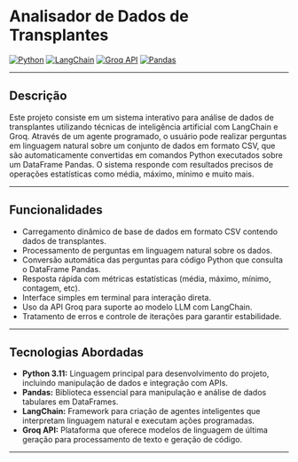 # Analisador de Dados de Transplantes

[![Python](https://img.shields.io/badge/Python-Linguagem-blue?style=flat-square&logo=python&logoColor=white)](https://www.python.org/)
[![LangChain](https://img.shields.io/badge/LangChain-Framework-green?style=flat-square)](https://python.langchain.com/en/latest/)
[![Groq API](https://img.shields.io/badge/Groq-API%20LLM-purple?style=flat-square)](https://groq.ai/)
[![Pandas](https://img.shields.io/badge/Pandas-Análise%20Dados-blue?style=flat-square&logo=pandas&logoColor=white)](https://pandas.pydata.org/)


---

## Descrição

Este projeto consiste em um sistema interativo para análise de dados de transplantes utilizando técnicas de inteligência artificial com LangChain e Groq. Através de um agente programado, o usuário pode realizar perguntas em linguagem natural sobre um conjunto de dados em formato CSV, que são automaticamente convertidas em comandos Python executados sobre um DataFrame Pandas. O sistema responde com resultados precisos de operações estatísticas como média, máximo, mínimo e muito mais.

---

## Funcionalidades

- Carregamento dinâmico de base de dados em formato CSV contendo dados de transplantes.
- Processamento de perguntas em linguagem natural sobre os dados.
- Conversão automática das perguntas para código Python que consulta o DataFrame Pandas.
- Resposta rápida com métricas estatísticas (média, máximo, mínimo, contagem, etc).
- Interface simples em terminal para interação direta.
- Uso da API Groq para suporte ao modelo LLM com LangChain.
- Tratamento de erros e controle de iterações para garantir estabilidade.

---

## Tecnologias Abordadas

- **Python 3.11:** Linguagem principal para desenvolvimento do projeto, incluindo manipulação de dados e integração com APIs.
- **Pandas:** Biblioteca essencial para manipulação e análise de dados tabulares em DataFrames.
- **LangChain:** Framework para criação de agentes inteligentes que interpretam linguagem natural e executam ações programadas.
- **Groq API:** Plataforma que oferece modelos de linguagem de última geração para processamento de texto e geração de código.

---
